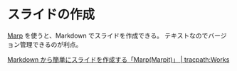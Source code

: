 # スライドの作成

[Marp](https://marp.app/) を使うと、Markdown でスライドを作成できる。
テキストなのでバージョン管理できるのが利点。

[Markdown から簡単にスライドを作成する「Marp(Marpit)」 | tracpath:Works](https://tracpath.com/works/development/marp/)

